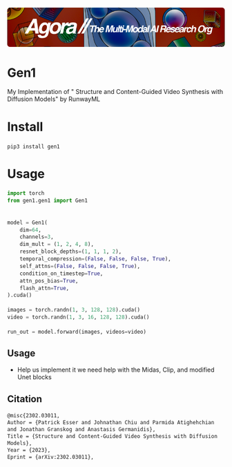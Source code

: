 [![Multi-Modality](agorabanner.png)](https://discord.gg/qUtxnK2NMf)


# Gen1
My Implementation of " Structure and Content-Guided Video Synthesis with Diffusion Models" by RunwayML

# Install
`pip3 install gen1`

# Usage
```python
import torch
from gen1.gen1 import Gen1


model = Gen1(
    dim=64,
    channels=3,
    dim_mult = (1, 2, 4, 8),
    resnet_block_depths=(1, 1, 1, 2),
    temporal_compression=(False, False, False, True),
    self_attns=(False, False, False, True),
    condition_on_timestep=True,
    attn_pos_bias=True,
    flash_attn=True,
).cuda()

images = torch.randn(1, 3, 128, 128).cuda()
video = torch.randn(1, 3, 16, 128, 128).cuda()

run_out = model.forward(images, videos=video)

```

## Usage
- Help us implement it we need help with the Midas, Clip, and modified Unet blocks


## Citation
```
@misc{2302.03011,
Author = {Patrick Esser and Johnathan Chiu and Parmida Atighehchian and Jonathan Granskog and Anastasis Germanidis},
Title = {Structure and Content-Guided Video Synthesis with Diffusion Models},
Year = {2023},
Eprint = {arXiv:2302.03011},
```
